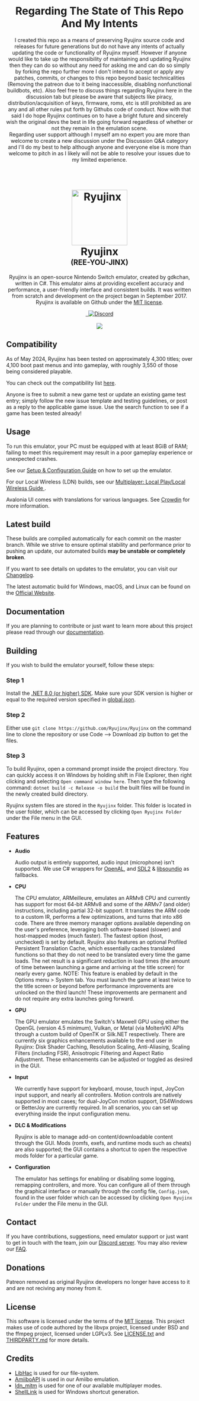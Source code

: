 <h1 align="center">
  <br>
  Regarding The State of This Repo And My Intents
  <br>
</h1>
<p align="center">
I created this repo as a means of preserving Ryujinx source code and releases for future generations but do not have any intents of actually updating the code or functionality of Ryujinx myself. However if anyone would like to take up the responsibility of maintaining and updating Ryujinx then they can do so without any need for asking me and can do so simply by forking the repo further more I don't intend to accept or apply any patches, commits, or changes to this repo beyond basic technicalities (Removing the patreon due to it being inaccessible, disabling nonfunctional buildbots, etc). Also feel free to discuss things regarding Ryujinx here in the discussion tab but please be aware that subjects like piracy, distribution/acquisition of keys, firmware, roms, etc is still prohibited as are any and all other rules put forth by Githubs code of conduct. Now with that said I do hope Ryujinx continues on to have a bright future and sincerely wish the original devs the best in life going forward regardless of whether or not they remain in the emulation scene.
<br />
Regarding user support although I myself am no expert you are more than welcome to create a new discussion under the Discussion Q&A category and I'll do my best to help although anyone and everyone else is more than welcome to pitch in as I likely will not be able to resolve your issues due to my limited experience.
<br />
</p>
<h1 align="center">
  <br>
  <a href="https://ryujinx.org/"><img src="https://raw.githubusercontent.com/Ryujinx/Ryujinx/master/distribution/misc/Logo.svg" alt="Ryujinx" width="150"></a>
  <br>
  <b>Ryujinx</b>
  <br>
  <sub><sup><b>(REE-YOU-JINX)</b></sup></sub>
  <br>
</h1>

<p align="center">
  Ryujinx is an open-source Nintendo Switch emulator, created by gdkchan, written in C#.
  This emulator aims at providing excellent accuracy and performance, a user-friendly interface and consistent builds.
  It was written from scratch and development on the project began in September 2017.
  Ryujinx is available on Github under the <a href="https://github.com/Ryujinx/Ryujinx/blob/master/LICENSE.txt" target="_blank">MIT license</a>.
  <br />
</p>

<p align="center">
    <a href="https://github.com/Ryujinx/Ryujinx/actions/workflows/release.yml">
        <img src="https://github.com/Ryujinx/Ryujinx/actions/workflows/release.yml/badge.svg"
            alt="">
    </a>
    <a href="https://crwd.in/ryujinx">
        <img src="https://badges.crowdin.net/ryujinx/localized.svg"
            alt="">
    </a>
    <a href="https://discord.com/invite/VkQYXAZ">
        <img src="https://img.shields.io/discord/410208534861447168?color=5865F2&label=Ryujinx&logo=discord&logoColor=white"
            alt="Discord">
    </a>
    <br>
    <br>
    <img src="https://raw.githubusercontent.com/Ryujinx/Ryujinx-Website/master/public/assets/images/shell.png">
</p>

## Compatibility

As of May 2024, Ryujinx has been tested on approximately 4,300 titles;
over 4,100 boot past menus and into gameplay, with roughly 3,550 of those being considered playable.

You can check out the compatibility list [here](https://github.com/Ryujinx/Ryujinx-Games-List/issues).

Anyone is free to submit a new game test or update an existing game test entry;
simply follow the new issue template and testing guidelines, or post as a reply to the applicable game issue.
Use the search function to see if a game has been tested already!

## Usage

To run this emulator, your PC must be equipped with at least 8GiB of RAM;
failing to meet this requirement may result in a poor gameplay experience or unexpected crashes.

See our [Setup & Configuration Guide](https://github.com/Ryujinx/Ryujinx/wiki/Ryujinx-Setup-&-Configuration-Guide) on how to set up the emulator.

For our Local Wireless (LDN) builds, see our [Multiplayer: Local Play/Local Wireless Guide
](https://github.com/Ryujinx/Ryujinx/wiki/Multiplayer-(LDN-Local-Wireless)-Guide).

Avalonia UI comes with translations for various languages. See [Crowdin](https://crwd.in/ryujinx) for more information.

## Latest build

These builds are compiled automatically for each commit on the master branch.
While we strive to ensure optimal stability and performance prior to pushing an update, our automated builds **may be unstable or completely broken**.

If you want to see details on updates to the emulator, you can visit our [Changelog](https://github.com/Ryujinx/Ryujinx/wiki/Changelog).

The latest automatic build for Windows, macOS, and Linux can be found on the [Official Website](https://ryujinx.org/download).

## Documentation

If you are planning to contribute or just want to learn more about this project please read through our [documentation](docs/README.md).

## Building

If you wish to build the emulator yourself, follow these steps:

### Step 1

Install the [.NET 8.0 (or higher) SDK](https://dotnet.microsoft.com/download/dotnet/8.0).
Make sure your SDK version is higher or equal to the required version specified in [global.json](global.json). 

### Step 2

Either use `git clone https://github.com/Ryujinx/Ryujinx` on the command line to clone the repository or use Code --> Download zip button to get the files.

### Step 3

To build Ryujinx, open a command prompt inside the project directory.
You can quickly access it on Windows by holding shift in File Explorer, then right clicking and selecting `Open command window here`.
Then type the following command: `dotnet build -c Release -o build`
the built files will be found in the newly created build directory.

Ryujinx system files are stored in the `Ryujinx` folder.
This folder is located in the user folder, which can be accessed by clicking `Open Ryujinx Folder` under the File menu in the GUI.

## Features

- **Audio**

  Audio output is entirely supported, audio input (microphone) isn't supported.
  We use C# wrappers for [OpenAL](https://openal-soft.org/), and [SDL2](https://www.libsdl.org/) & [libsoundio](http://libsound.io/) as fallbacks.

- **CPU**

  The CPU emulator, ARMeilleure, emulates an ARMv8 CPU and currently has support for most 64-bit ARMv8 and some of the ARMv7 (and older) instructions, including partial 32-bit support.
  It translates the ARM code to a custom IR, performs a few optimizations, and turns that into x86 code.
  There are three memory manager options available depending on the user's preference, leveraging both software-based (slower) and host-mapped modes (much faster).
  The fastest option (host, unchecked) is set by default.
  Ryujinx also features an optional Profiled Persistent Translation Cache, which essentially caches translated functions so that they do not need to be translated every time the game loads. 
  The net result is a significant reduction in load times (the amount of time between launching a game and arriving at the title screen) for nearly every game.
  NOTE: This feature is enabled by default in the Options menu > System tab.
  You must launch the game at least twice to the title screen or beyond before performance improvements are unlocked on the third launch!
  These improvements are permanent and do not require any extra launches going forward.

- **GPU**

  The GPU emulator emulates the Switch's Maxwell GPU using either the OpenGL (version 4.5 minimum), Vulkan, or Metal (via MoltenVK) APIs through a custom build of OpenTK or Silk.NET respectively.
  There are currently six graphics enhancements available to the end user in Ryujinx: Disk Shader Caching, Resolution Scaling, Anti-Aliasing, Scaling Filters (including FSR), Anisotropic Filtering and Aspect Ratio Adjustment.
  These enhancements can be adjusted or toggled as desired in the GUI.

- **Input**

  We currently have support for keyboard, mouse, touch input, JoyCon input support, and nearly all controllers.
  Motion controls are natively supported in most cases; for dual-JoyCon motion support, DS4Windows or BetterJoy are currently required.
  In all scenarios, you can set up everything inside the input configuration menu.

- **DLC & Modifications**

  Ryujinx is able to manage add-on content/downloadable content through the GUI.
  Mods (romfs, exefs, and runtime mods such as cheats) are also supported;
  the GUI contains a shortcut to open the respective mods folder for a particular game.

- **Configuration**

  The emulator has settings for enabling or disabling some logging, remapping controllers, and more.
  You can configure all of them through the graphical interface or manually through the config file, `Config.json`, found in the user folder which can be accessed by clicking `Open Ryujinx Folder` under the File menu in the GUI.

## Contact

If you have contributions, suggestions, need emulator support or just want to get in touch with the team, join our [Discord server](https://discord.com/invite/Ryujinx).
You may also review our [FAQ](https://github.com/Ryujinx/Ryujinx/wiki/Frequently-Asked-Questions).

## Donations

Patreon removed as original Ryujinx developers no longer have access to it and are not reciving any money from it.

## License

This software is licensed under the terms of the [MIT license](LICENSE.txt).
This project makes use of code authored by the libvpx project, licensed under BSD and the ffmpeg project, licensed under LGPLv3.
See [LICENSE.txt](LICENSE.txt) and [THIRDPARTY.md](distribution/legal/THIRDPARTY.md) for more details.

## Credits

- [LibHac](https://github.com/Thealexbarney/LibHac) is used for our file-system.
- [AmiiboAPI](https://www.amiiboapi.com) is used in our Amiibo emulation.
- [ldn_mitm](https://github.com/spacemeowx2/ldn_mitm) is used for one of our available multiplayer modes.
- [ShellLink](https://github.com/securifybv/ShellLink) is used for Windows shortcut generation.
